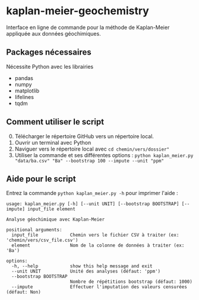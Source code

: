 # kaplan-meier-geochemistry
Interface en ligne de commande pour la méthode de Kaplan-Meier appliquée aux données géochimiques.

## Packages nécessaires
Nécessite Python avec les librairies
- pandas
- numpy 
- matplotlib 
- lifelines
- tqdm

## Comment utiliser le script
0. Télécharger le répertoire GitHub vers un répertoire local.
0. Ouvrir un terminal avec Python
0. Naviguer vers le répertoire local avec `cd chemin/vers/dossier"`
0. Utiliser la commande et ses différentes options : `python kaplan_meier.py "data/ba.csv" "Ba" --bootstrap 100 --impute --unit "ppm"`

## Aide pour le script
Entrez la commande `python kaplan_meier.py -h` pour imprimer l'aide :

```
usage: kaplan_meier.py [-h] [--unit UNIT] [--bootstrap BOOTSTRAP] [--impute] input_file element

Analyse géochimique avec Kaplan-Meier

positional arguments:
  input_file            Chemin vers le fichier CSV à traiter (ex: 'chemin/vers/csv_file.csv')
  element               Nom de la colonne de données à traiter (ex: 'Ba')

options:
  -h, --help            show this help message and exit
  --unit UNIT           Unité des analyses (défaut: 'ppm')
  --bootstrap BOOTSTRAP
                        Nombre de répétitions bootstrap (défaut: 1000)
  --impute              Effectuer l'imputation des valeurs censurées (défaut: Non)
```